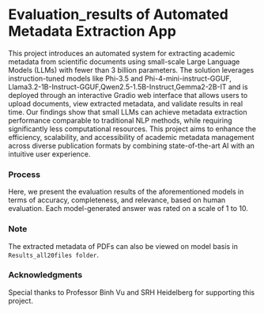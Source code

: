 # Evaluation_results of Automated Metadata Extraction App

This project introduces an automated system for extracting academic metadata from scientific documents using small-scale Large Language Models (LLMs) with fewer than 3 billion parameters. The solution leverages instruction-tuned models like Phi-3.5 and Phi-4-mini-instruct-GGUF, Llama3.2-1B-Instruct-GGUF,Qwen2.5-1.5B-Instruct,Gemma2-2B-IT and is deployed through an interactive Gradio web interface that allows users to upload documents, view extracted metadata, and validate results in real time. Our findings show that small LLMs can achieve metadata extraction performance comparable to traditional NLP methods, while requiring significantly less computational resources. This project aims to enhance the efficiency, scalability, and accessibility of academic metadata management across diverse publication formats by combining state-of-the-art AI with an intuitive user experience.

### Process
Here, we present the evaluation results of the aforementioned models in terms of accuracy, completeness, and relevance, based on human evaluation. Each model-generated answer was rated on a scale of 1 to 10.

### Note
The extracted metadata of PDFs can also be viewed on model basis in `Results_all20files folder`.

### Acknowledgments
Special thanks to Professor Binh Vu and SRH Heidelberg for supporting this project.
